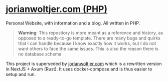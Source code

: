 # [jorianwoltjer.com (PHP)](https://jorianwoltjer.com/)

Personal Website, with information and a blog. All written in PHP.

> **Warning**: This repository is more meant as a reference and history, as opposed to a ready-to-go template. There are many bugs and quirks that I can handle because I know exactly how it works, but I do not want others to face the same issues. This is also the reason there is no database schema

This project is superseded by [jorianwoltjer.com](https://github.com/JorianWoltjer/jorianwoltjer.com) which is a 
rewritten version in NextJS + Axum (Rust). It uses docker-compose and is thus easier to setup and run.
